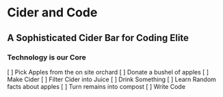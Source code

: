 # Cider and Code
## A Sophisticated Cider Bar for Coding Elite
### Technology is our Core

[ ] Pick Apples from the on site orchard
[ ] Donate a bushel of apples
[ ] Make Cider
[ ] Filter Cider into Juice
[ ] Drink Something
[ ] Learn Random facts about apples
[ ] Turn remains into compost
[ ] Write Code


